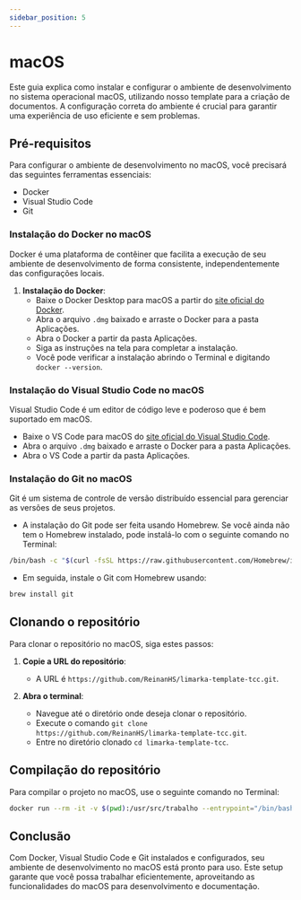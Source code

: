 ```yaml
---
sidebar_position: 5
---
```


# macOS

Este guia explica como instalar e configurar o ambiente de desenvolvimento no sistema operacional macOS, utilizando nosso template para a criação de documentos. A configuração correta do ambiente é crucial para garantir uma experiência de uso eficiente e sem problemas.

## Pré-requisitos

Para configurar o ambiente de desenvolvimento no macOS, você precisará das seguintes ferramentas essenciais:

- Docker
- Visual Studio Code
- Git

### Instalação do Docker no macOS

Docker é uma plataforma de contêiner que facilita a execução de seu ambiente de desenvolvimento de forma consistente, independentemente das configurações locais.

1. **Instalação do Docker**:
   - Baixe o Docker Desktop para macOS a partir do [site oficial do Docker](https://www.docker.com/products/docker-desktop).
   - Abra o arquivo `.dmg` baixado e arraste o Docker para a pasta Aplicações.
   - Abra o Docker a partir da pasta Aplicações.
   - Siga as instruções na tela para completar a instalação.
   - Você pode verificar a instalação abrindo o Terminal e digitando `docker --version`.

### Instalação do Visual Studio Code no macOS

Visual Studio Code é um editor de código leve e poderoso que é bem suportado em macOS.

- Baixe o VS Code para macOS do [site oficial do Visual Studio Code](https://code.visualstudio.com/Download).
- Abra o arquivo `.dmg` baixado e arraste o Docker para a pasta Aplicações.
- Abra o VS Code a partir da pasta Aplicações.

### Instalação do Git no macOS

Git é um sistema de controle de versão distribuído essencial para gerenciar as versões de seus projetos.

- A instalação do Git pode ser feita usando Homebrew. Se você ainda não tem o Homebrew instalado, pode instalá-lo com o seguinte comando no Terminal:

```bash
/bin/bash -c "$(curl -fsSL https://raw.githubusercontent.com/Homebrew/install/HEAD/install.sh)"
```

- Em seguida, instale o Git com Homebrew usando:

```bash
brew install git
```

## Clonando o repositório

Para clonar o repositório no macOS, siga estes passos:

1. **Copie a URL do repositório**:
   - A URL é `https://github.com/ReinanHS/limarka-template-tcc.git`.

1. **Abra o terminal**:
   - Navegue até o diretório onde deseja clonar o repositório.
   - Execute o comando `git clone https://github.com/ReinanHS/limarka-template-tcc.git`.
   - Entre no diretório clonado `cd limarka-template-tcc`.

## Compilação do repositório

Para compilar o projeto no macOS, use o seguinte comando no Terminal:

```bash
docker run --rm -it -v $(pwd):/usr/src/trabalho --entrypoint="/bin/bash" reinanhs/limarka-help:1.0.0 -c "limarka --version"
```

## Conclusão

Com Docker, Visual Studio Code e Git instalados e configurados, seu ambiente de desenvolvimento no macOS está pronto para uso. Este setup garante que você possa trabalhar eficientemente, aproveitando as funcionalidades do macOS para desenvolvimento e documentação.
